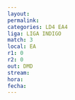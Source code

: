 ```yaml
---
layout: 
permalink: 
categories: LD4 EA4
liga: LIGA INDIGO
match: 3
local: EA
r1: 0
r2: 0
out: DMD
stream: 
hora: 
fecha:
---
```

